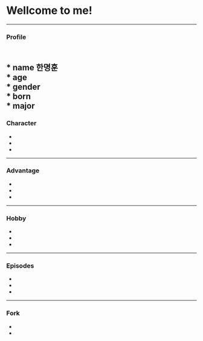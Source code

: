 
# Wellcome to me! 
---
### Profile
<br>* name 한명훈
<br>* age
<br>* gender
<br>* born
<br>* major
---
### Character
*
*
*
---
### Advantage
*
*
*
---
### Hobby
*
*
*
---
### Episodes
*
*
*
---
### Fork
*
*
